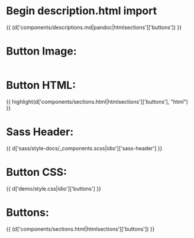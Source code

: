 # Begin description.html import

{{ (d['components/descriptions.md|pandoc|htmlsections']['buttons']) }}

# Button Image:
<img src="imgs/button.png" alt="" />

# Button HTML:
{{ highlight(d['components/sections.html|htmlsections']['buttons'], "html") }}

# Sass Header:
{{ d['sass/style-docs/_components.scss|idio']['sass-header'] }}

# Button CSS:
{{ d['demo/style.css|idio']['buttons'] }}

# Buttons:
{{ (d['components/sections.html|htmlsections']['buttons']) }}

